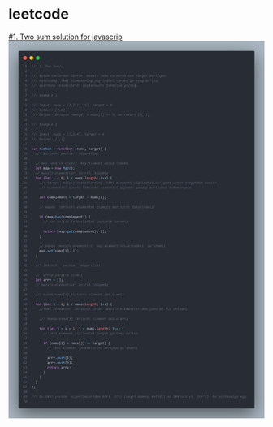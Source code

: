 # leetcode
[#1. Two sum solution for javascrip](https://github.com/dilshojon216/leetcode/blob/main/js/esay/two_sum.js)
![alt text](https://github.com/dilshojon216/leetcode/blob/main/images/two_add_js_solutions.png) 


